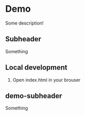# Demo

Some description!

## Subheader

Something

## Local development

1. Open index.html in your brouser

## demo-subheader

Something
